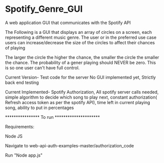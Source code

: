 # Spotify_Genre_GUI
A web application GUI that communicates with the Spotify API

The Following is a GUI that displays an array of circles on a screen, 
each representing a different music genre. The user or in the preferred use case users 
can increase/decrease the size of the circles to affect their chances of playing 

The larger the circle the higher the chance, the smaller the circle the smaller the chance.
The probability of a gener playing should NEVER be zero. This is so one user can't have full control.

Current Version- Test code for the server No GUI implemented yet, Strictly back end testing 

Current Implemented- Spotify Authorization, All spotify server calls needed, simple algorithm to decide which song to play next, 
constant authorization( Refresh access token as per the spotify API), time left in current playing song, ability to put in percentages 

**************** To run *********************

Requirements:

Node JS 

Navigate to web-api-auth-examples-master/authorization_code

Run "Node app.js"
